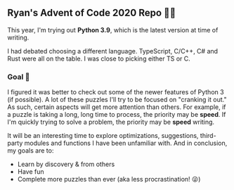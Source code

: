 ## Ryan's Advent of Code 2020 Repo 🎄🌟

This year, I'm trying out **Python 3.9**, which is the latest version at time of writing.

I had debated choosing a different language.  TypeScript, C/C++, C# and Rust were all on the table.  I was close to picking either TS or C.

### Goal 🥅

I figured it was better to check out some of the newer features of Python 3 (if possible).  A lot of these puzzles I'll try to be focused on "cranking it out."  As such, certain aspects will get more attention than others.  For example, if a puzzle is taking a long, long time to process, the priority may be **speed**.  If I'm quickly trying to solve a problem, the priority may be **speed** writing.

It will be an interesting time to explore optimizations, suggestions, third-party modules and functions I have been unfamiliar with.  And in conclusion, my goals are to:

- Learn by discovery & from others
- Have fun
- Complete more puzzles than ever (aka  less procrastination! 😜)
